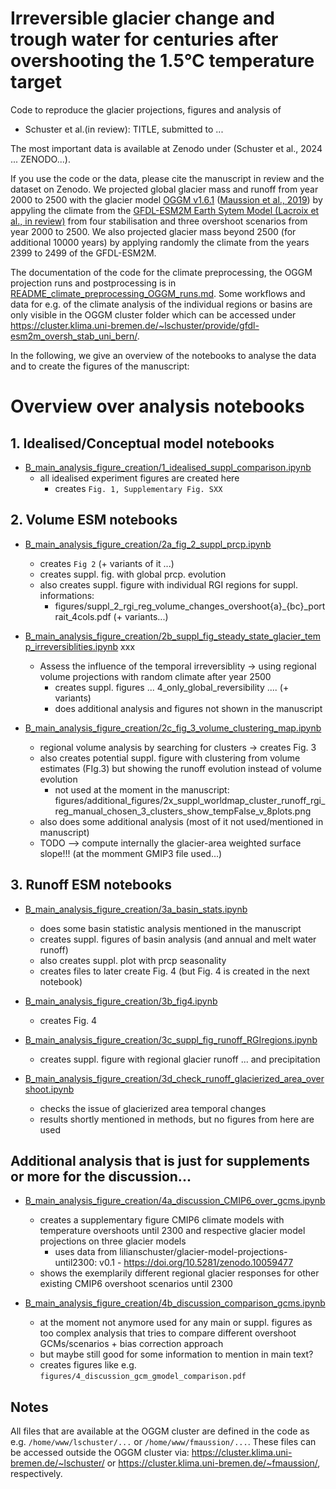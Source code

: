 # Irreversible glacier change and trough water for centuries after overshooting the 1.5°C temperature target
Code to reproduce the glacier projections, figures and analysis of 
- Schuster et al.(in review): TITLE, submitted to ... 

The most important data is available at Zenodo under (Schuster et al., 2024 ... ZENODO...). 

If you use the code or the data, please cite the manuscript in review and the dataset on Zenodo. 
We projected global glacier mass and runoff from year 2000 to 2500 with the glacier model [OGGM v1.6.1](https://doi.org/10.5281/zenodo.8287580) ([Maussion et al., 2019](https://www.geosci-model-dev.net/12/909/2019/)) by appyling the climate from the [GFDL-ESM2M Earth Sytem Model (Lacroix et al., in review)](https://doi.org/10.22541/essoar.171588258.80079180/v1) from four stabilisation and three overshoot scenarios from year 2000 to 2500. We also projected glacier mass beyond 2500 (for additional 10000 years) by applying randomly the climate from the years 2399 to 2499 of the GFDL-ESM2M. 


The documentation of the code for the climate preprocessing, the OGGM projection runs and postprocessing is in [README_climate_preprocessing_OGGM_runs.md](README_climate_preprocessing_OGGM_runs.md). Some workflows and data for e.g. of the climate analysis of the individual regions or basins are only visible in the OGGM cluster folder which can be accessed under https://cluster.klima.uni-bremen.de/~lschuster/provide/gfdl-esm2m_oversh_stab_uni_bern/.   

In the following, we give an overview of the notebooks to analyse the data and to create the figures of the manuscript:



# Overview over analysis notebooks

## 1. Idealised/Conceptual model notebooks

- [B_main_analysis_figure_creation/1_idealised_suppl_comparison.ipynb](B_main_analysis_figure_creation/1_idealised_suppl_comparison.ipynb)
    - all idealised experiment figures are created here 
        - creates `Fig. 1, Supplementary Fig. SXX`

         
## 2. Volume ESM notebooks
  
- [B_main_analysis_figure_creation/2a_fig_2_suppl_prcp.ipynb](B_main_analysis_figure_creation/2a_fig_2_suppl_prcp.ipynb)
    - creates `Fig 2` (+ variants of it ...)
    - creates suppl. fig. with global prcp. evolution 
    - also creates suppl. figure with individual RGI regions for suppl. informations: 
        - figures/suppl_2_rgi_reg_volume_changes_overshoot{a}_{bc}_portrait_4cols.pdf (+ variants...)

- [B_main_analysis_figure_creation/2b_suppl_fig_steady_state_glacier_temp_irreversiblities.ipynb](B_main_analysis_figure_creation/2b_suppl_fig_steady_state_glacier_temp_irreversiblities.ipynb) xxx 
    - Assess the influence of the temporal irreversiblity -> using regional volume projections with random climate after year 2500 
        - creates suppl. figures ... 4_only_global_reversibility .... (+ variants)
        - does additional analysis and figures not shown in the manuscript 
        

- [B_main_analysis_figure_creation/2c_fig_3_volume_clustering_map.ipynb](B_main_analysis_figure_creation/2c_fig_3_volume_clustering_map.ipynb) 
    - regional volume analysis by searching for clusters -> creates Fig. 3
    - also creates potential suppl. figure with clustering from volume estimates (FIg.3) but showing the runoff evolution instead of volume evolution
        - not used at the moment in the manuscript: figures/additional_figures/2x_suppl_worldmap_cluster_runoff_rgi_reg_manual_chosen_3_clusters_show_tempFalse_v_8plots.png
    - also does some additional analysis (most of it not used/mentioned in manuscript)
    - TODO --> compute internally the glacier-area weighted surface slope!!! (at the momment GMIP3 file used...)
    
## 3. Runoff ESM notebooks 
 
- [B_main_analysis_figure_creation/3a_basin_stats.ipynb](B_main_analysis_figure_creation/3a_basin_stats.ipynb)  
    - does some basin statistic analysis mentioned in the manuscript 
    - creates suppl. figures of basin analysis (and annual and melt water runoff)
    - also creates suppl. plot with prcp seasonality    
    - creates files to later create Fig. 4 (but Fig. 4 is created in the next notebook)
 
 - [B_main_analysis_figure_creation/3b_fig4.ipynb](B_main_analysis_figure_creation/3b_fig4.ipynb) 
     - creates Fig. 4 

- [B_main_analysis_figure_creation/3c_suppl_fig_runoff_RGIregions.ipynb](B_main_analysis_figure_creation/3c_suppl_fig_runoff_RGIregions.ipynb)
    - creates suppl. figure with regional glacier runoff ... and precipitation 
    
- [B_main_analysis_figure_creation/3d_check_runoff_glacierized_area_overshoot.ipynb](B_main_analysis_figure_creation/3d_check_runoff_glacierized_area_overshoot.ipynb)
    - checks the issue of glacierized area temporal changes 
    - results shortly mentioned in methods, but no figures from here are used

## Additional analysis that is just for supplements or more for the discussion... 

- [B_main_analysis_figure_creation/4a_discussion_CMIP6_over_gcms.ipynb](B_main_analysis_figure_creation/4a_discussion_CMIP6_over_gcms.ipynb) 
    - creates a supplementary figure CMIP6 climate models with temperature overshoots until 2300 and respective glacier model projections on three glacier models
        - uses data from lilianschuster/glacier-model-projections-until2300: v0.1 - https://doi.org/10.5281/zenodo.10059477
    - shows the exemplarily different regional glacier responses for other existing CMIP6 overshoot scenarios until 2300
    
- [B_main_analysis_figure_creation/4b_discussion_comparison_gcms.ipynb](B_main_analysis_figure_creation/4b_discussion_comparison_gcms.ipynb)
    - at the moment not anymore used for any main or suppl. figures as too complex analysis that tries to compare different overshoot GCMs/scenarios + bias correction approach
    - but maybe still good for some information to mention in main text?
    - creates figures like e.g. `figures/4_discussion_gcm_gmodel_comparison.pdf`
    
    
## Notes
All files that are available at the OGGM cluster are defined in the code as e.g. `/home/www/lschuster/...` or `/home/www/fmaussion/...`. These files can be accessed outside the OGGM cluster via: https://cluster.klima.uni-bremen.de/~lschuster/ or https://cluster.klima.uni-bremen.de/~fmaussion/, respectively. 

        
        

